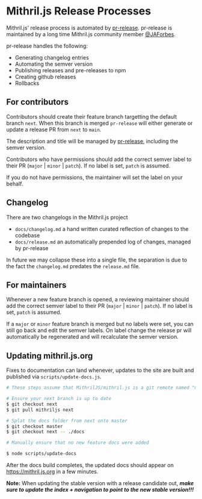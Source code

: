 <!--meta-description
Describes how we do releases of Mithril.js
-->

# Mithril.js Release Processes

Mithril.js' release process is automated by [pr-release].  pr-release is maintained by a long time Mithril.js community member [@JAForbes](https://github.com/JAForbes).

pr-release handles the following:

- Generating changelog entries
- Automating the semver version
- Publishing releases and pre-releases to npm
- Creating github releases
- Rollbacks

## For contributors

Contributors should create their feature branch targetting the default branch `next`.  When this branch is merged `pr-release` will either generate or update a release PR from `next` to `main`.

The description and title will be managed by [pr-release], including the semver version.

Contributors who have permissions should add the correct semver label to their PR (`major` | `minor` | `patch`).  If no label is set, `patch` is assumed.

If you do not have permissions, the maintainer will set the label on your behalf.

## Changelog

There are two changelogs in the Mithril.js project

- `docs/changelog.md` a hand written curated reflection of changes to the codebase
- `docs/release.md` an automatically prepended log of changes, managed by pr-release

In future we may collapse these into a single file, the separation is due to the fact the `changelog.md` predates the `release.md` file.

## For maintainers

Whenever a new feature branch is opened, a reviewing maintainer should add the correct semver label to their PR (`major` | `minor` | `patch`).  If no label is set, `patch` is assumed.

If a `major` or `minor` feature branch is merged but no labels were set, you can still go back and edit the semver labels.  On label change the release pr will automatically be regenerated and will recalculate the semver version.

## Updating mithril.js.org

Fixes to documentation can land whenever, updates to the site are built and published via `scripts/update-docs.js`.

```bash
# These steps assume that MithrilJS/mithril.js is a git remote named "mithriljs"

# Ensure your next branch is up to date
$ git checkout next
$ git pull mithriljs next

# Splat the docs folder from next onto master
$ git checkout master
$ git checkout next -- ./docs

# Manually ensure that no new feature docs were added

$ node scripts/update-docs
```

After the docs build completes, the updated docs should appear on https://mithril.js.org in a few minutes.

**Note:** When updating the stable version with a release candidate out, ***make sure to update the index + navigation to point to the new stable version!!!***

[pr-release]: https://pr-release.org/
